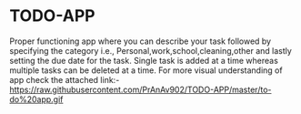 # TODO-APP
Proper functioning app where you can describe your task followed by specifying the category i.e., Personal,work,school,cleaning,other and lastly setting the due date for the task. Single task is added at a time whereas multiple tasks can be deleted at a time. 
For more visual understanding of app check the attached
link:- https://raw.githubusercontent.com/PrAnAv902/TODO-APP/master/to-do%20app.gif
